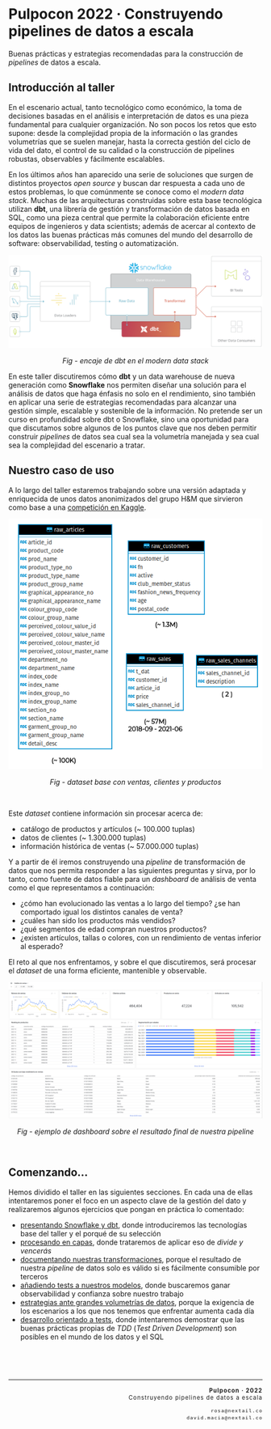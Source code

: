 # Pulpocon 2022 · Construyendo pipelines de datos a escala

Buenas prácticas y estrategias recomendadas para la construcción de *pipelines* de datos a escala.

## Introducción al taller

En el escenario actual, tanto tecnológico como económico, la toma de decisiones basadas en el análisis e interpretación de datos es una pieza fundamental para cualquier organización. No son pocos los retos que esto supone: desde la complejidad propia de la información o las grandes volumetrías que se suelen manejar, hasta la correcta gestión del ciclo de vida del dato, el control de su calidad o la construcción de pipelines robustas, observables y fácilmente escalables.

En los últimos años han aparecido una serie de soluciones que surgen de distintos proyectos *open source* y buscan dar respuesta a cada uno de estos problemas, lo que comúnmente se conoce como el *modern data stack*. Muchas de las arquitecturas construidas sobre esta base tecnológica utilizan **dbt**, una librería de gestión y transformación de datos basada en SQL, como una pieza central que permite la colaboración eficiente entre equipos de ingenieros y data scientists; además de acercar al contexto de los datos las buenas prácticas más comunes del mundo del desarrollo de software: observabilidad, testing o automatización.

![dbt_modern_stack_transparent](assets/dbt_modern_stack_transparent.png)
<p align="center"><em>Fig - encaje de dbt en el modern data stack</em></p>

En este taller discutiremos cómo **dbt** y un data warehouse de nueva generación como **Snowflake** nos permiten diseñar una solución para el análisis de datos que haga énfasis no solo en el rendimiento, sino también en aplicar una serie de estrategias recomendadas para alcanzar una gestión simple, escalable y sostenible de la información. No pretende ser un curso en profundidad sobre dbt o Snowflake, sino una oportunidad para que discutamos sobre algunos de los puntos clave que nos deben permitir construir *pipelines* de datos sea cual sea la volumetría manejada y sea cual sea la complejidad del escenario a tratar.

## Nuestro caso de uso

A lo largo del taller estaremos trabajando sobre una versión adaptada y enriquecida de unos datos anonimizados del grupo H&M que sirvieron como base a una [competición en Kaggle](https://www.kaggle.com/competitions/h-and-m-personalized-fashion-recommendations/data).


![dbt_modern_stack_transparent](assets/orders-analytics-datasets.png)
<p align="center"><em>Fig - dataset base con ventas, clientes y productos</em></p>
<p>&nbsp;</p>

Este *dataset* contiene información sin procesar acerca de:
- catálogo de productos y artículos (~ 100.000 tuplas)
- datos de clientes (~ 1.300.000 tuplas)
- información histórica de ventas (~ 57.000.000 tuplas)

Y a partir de él iremos construyendo una *pipeline* de transformación de datos que nos permita responder a las siguientes preguntas y sirva, por lo tanto, como fuente de datos fiable para un *dashboard* de análisis de venta como el que representamos a continuación:
- ¿cómo han evolucionado las ventas a lo largo del tiempo? ¿se han comportado igual los distintos canales de venta?
- ¿cuáles han sido los productos más vendidos?
- ¿qué segmentos de edad compran nuestros productos? 
- ¿existen artículos, tallas o colores, con un rendimiento de ventas inferior al esperado?
  
El reto al que nos enfrentamos, y sobre el que discutiremos, será procesar el *dataset* de una forma eficiente, mantenible y observable.

![dbt_modern_stack_transparent](assets/final-dashboard.png)
<p align="center"><em>Fig - ejemplo de dashboard sobre el resultado final de nuestra pipeline</em></p>
<p>&nbsp;</p>

## Comenzando...

Hemos dividido el taller en las siguientes secciones. En cada una de ellas intentaremos poner el foco en un aspecto clave de la gestión del dato y realizaremos algunos ejercicios que pongan en práctica lo comentado:

- [presentando Snowflake y dbt](00-introduccion-snowflake-dbt/README.md), donde introduciremos las tecnologías base del taller y el porqué de su selección
- [procesando en capas](01-procesando-en-capas/README.md), donde trataremos de aplicar eso de *divide y vencerás*
- [documentando nuestras transformaciones](02-documentando-la-pipeline/README.md), porque el resultado de nuestra *pipeline* de datos solo es válido si es fácilmente consumible por terceros
- [añadiendo tests a nuestros modelos](03-testeando-modelos/README.md), donde buscaremos ganar observabilidad y confianza sobre nuestro trabajo
- [estrategias ante grandes volumetrías de datos](04-manejando-grandes-volumetrias/README.md), porque la exigencia de los escenarios a los que nos tenemos que enfrentar aumenta cada día
- [desarrollo orientado a tests](05-desarrollando-orientados-a-tests/README.md), donde intentaremos demostrar que las buenas prácticas propias de *TDD* (*Test Driven Development*) son posibles en el mundo de los datos y el SQL


<!-- footer -->
<p>&nbsp;</p>
<p>&nbsp;</p>
<hr/>
<div style="font-size: 0.8em; letter-spacing: 0.1em;"> 
  <p align="right"><strong>Pulpocon · 2022</strong><br/>Construyendo pipelines de datos a escala</p>
  <p align="right"><code>rosa@nextail.co</code><br/><code>david.macia@nextail.co</code></p>
</div>